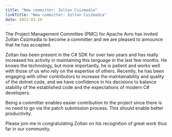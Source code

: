 ```yaml
---
title: "New committer: Zoltan Csizmadia"
linkTitle: "New committer: Zoltan Csizmadia"
date: 2022-03-29
---
```


<!--

 Licensed to the Apache Software Foundation (ASF) under one
 or more contributor license agreements.  See the NOTICE file
 distributed with this work for additional information
 regarding copyright ownership.  The ASF licenses this file
 to you under the Apache License, Version 2.0 (the
 "License"); you may not use this file except in compliance
 with the License.  You may obtain a copy of the License at

   https://www.apache.org/licenses/LICENSE-2.0

 Unless required by applicable law or agreed to in writing,
 software distributed under the License is distributed on an
 "AS IS" BASIS, WITHOUT WARRANTIES OR CONDITIONS OF ANY
 KIND, either express or implied.  See the License for the
 specific language governing permissions and limitations
 under the License.

-->

The Project Management Committee (PMC) for Apache Avro has invited
Zoltan Csizmadia to become a committer and we are pleased to announce
that he has accepted.

Zoltan has been present in the C# SDK for over two years and has
really increased his activity in maintaining this language in the last
few months.  He knows the technology, but more importantly, he is
patient and works well with those of us who rely on the expertise of
others.  Recently, he has been engaging with other contributors to
increase the maintainability and quality of the dotnet code, and we
have confidence in his decisions to balance stability of the
established code and the expectations of modern C# developers.

Being a committer enables easier contribution to the project since
there is no need to go via the patch submission process. This should
enable better productivity.

Please join me in congratulating Zoltan on his recognition of great
work thus far in our community.

